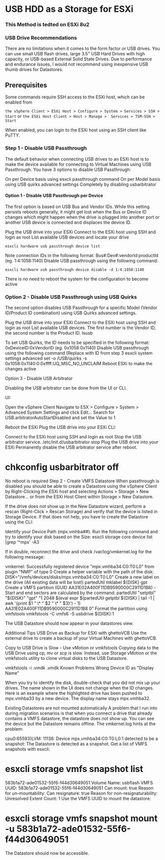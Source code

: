 # USB HDD as a Storage for ESXi

### This Method is tedted on ESXi 8u2

### USB Drive Recommendations
There are no limitations when it comes to the form factor or USB drives. You can use small USB flash drives, large 3.5" USB Hard Drives with high capacity, or USB-based External Solid State Drives. Due to performance and endurance issues, I would not recommend using inexpensive USB thumb drives for Datastores.

## Prerequisites
Some commands require SSH access to the ESXi host, which can be enabled from 

```the vSphere Client > ESXi Host > Configure > System > Services > SSH > Start```
or 
```the ESXi Host Client > Host > Manage >  Services > TSM-SSH > Start```
 
When enabled, you can login to the ESXi host using an SSH client like PuTTY.

### Step 1 - Disable USB Passthrough
The default behavior when connecting USB drives to an ESXi host is to make the device available for connecting to Virtual Machines using USB Passthrough. You have 3 options to disable USB Passthrough:

On per Device basis using esxcli passthrough command
On per Model basis using USB quirks advanced settings
Completely by disabling usbarbitrator

#### Option 1 - Disable USB Passthrough per Device

The first option is based on USB Bus and Vendor IDs. While this setting persists reboots generally, it might get lost when the Bus or Device ID changes which might happen when the drive is plugged into another port or another USB device is connected and displaces the device ID.

Plug the USB drive into your ESXi
Connect to the ESXi host using SSH and login as root
List available USB devices and locate your drive

```esxcli hardware usb passthrough device list```


Note connection IDs in the following format: Bus#:Dev#:vendorId:productId (eg. 1:4:1058:1140)
Disable USB passthrough using the following command:

```esxcli hardware usb passthrough device disable -d 1:4:1058:1140```

There is no need to reboot the system for the configuration to become active

### Option 2 - Disable USB Passthrough using USB Quirks

The second option disables USB Passthrough for a specific Model (Vendor ID/Product ID combination) using USB Quirks advanced settings.

Plug the USB drive into your ESXi
Connect to the ESXi host using SSH and login as root
List available USB devices. The first number is the Vendor ID, the second number is the Product ID.
lsusb


To set USB Quirks, the ID needs to be specified in the following format: 0xDeviceID:0xVendorID (eg. 0x1058:0x1140)
Disable USB passthrough using the following command (Replace with ID from step 3
esxcli system settings advanced set -o /USB/quirks -s 0x1058:0x1140:0:0xffff:UQ_MSC_NO_UNCLAIM
Reboot ESXi to make the changes active
 

Option 3 - Disable USB Arbitrator

Disabling the USB arbitrator can be done from the UI or CLI.

UI:

Open the vSphere Client
Navigate to ESX > Configure > System > Advanced System Settings and click Edit...
Search for USB.arbitratorAutoStartDisabled and set the Value to 1

Reboot the ESXi
Plug the USB drive into your ESXi
CLI:

Connect to the ESXi host using SSH and login as root
Stop the USB arbitrator service.
/etc/init.d/usbarbitrator stop
Plug the USB drive into your ESXi
Permanently disable the USB arbitrator service after reboot.
# chkconfig usbarbitrator off
No reboot is required
Step 2 - Create VMFS Datastore
When passthrough is disabled you should be able to create a Datastore using the vSphere Client by Right-Clicking the ESXi host and selecting Actions > Storage > New Datastore... or from the ESXi Host Client within Storage > New Datastore.

If the drive does not show up in the New Datastore wizard, perform a rescan (Right-Click > Rescan Storage) and verify that the device is listed in Storage Device. If that does not help, you have to create the Datastore using the CLI:

Identify your Device Path (mpx.vmhba##). Run the following command and try to identify your disk based on the Size:
esxcli storage core device list |grep '^mpx' -A3


If in double, reconnect the drive and check /var/log/vmkernel.log for the following message:

vmkernel: Successfully registered device "mpx.vmhba34:C0:T0:L0" from plugin "NMP" of type 0
Create a helper variable with the path of the disk:
DISK="/vmfs/devices/disks/mpx.vmhba34:C0:T0:L0"
Create a new label on the drive (All existing data will be lost!)
partedUtil mklabel ${DISK} gpt
Create a VMFS partition (GUID AA31E02A400F11DB9590000C2911D1B8) - Start and end sectors are calculated by the command:
partedUtil "setptbl" "${DISK}" "gpt" "1 2048 $(eval expr $(partedUtil getptbl ${DISK} | tail -1 | awk '{print $1 " \\* " $2 " \\* " $3}') - 1) AA31E02A400F11DB9590000C2911D1B8 0"
Format the partition using vmfstools
vmkfstools -C vmfs6 -S usbdrive ${DISK}:1


The USB Datastore should now appear in your datastores view.

Additional Tips
USB Drive as Backup for ESXi with ghettoVCB
Use the external drive to create a backup of your Virtual Machines with ghettoVCB.

Copy to USB Drive is Slow - Use vMotion or vmkfstools
Copying data to the USB Drive using cp, mv or scp is slow. Instead, use Storage vMotion or the vmkfstools utility to clone virtual disks to the USB Datastore.

vmkfstools -i <src>.vmdk <dst>.vmdk
Known Problems
Wrong Device ID as "Display Name"

When you try to identify the disk, double-check that you did not mix up your drives. The name shown in the UI does not change when the ID changes. Here is an example where the highlighted drive has been pushed to mpx.vmhba33 by a new device. The display name stays mpx.vmhba32.



Existing Datastores are not mounted automatically
A problem that I run into during migration scenarios is that when you connect a drive that already contains a VMFS datastore, the datastore does not show up. You can see the device but the Datastore remains offline. The vmkernel.log hints at the problem:

cpu0:65593)LVM: 11136: Device mpx.vmhba34:C0:T0:L0:1 detected to be a snapshot:
The Datastore is detected as a snapshot. Get a list of VMFS snapshots with esxcli:

# esxcli storage vmfs snapshot list
583b1a72-ade01532-55f6-f44d30649051
 Volume Name: usbflash
 VMFS UUID: 583b1a72-ade01532-55f6-f44d30649051
 Can mount: true
 Reason for un-mountability:
 Can resignature: true
 Reason for non-resignaturability:
 Unresolved Extent Count: 1
Use the VMFS UUID to mount the datastore:

# esxcli storage vmfs snapshot mount -u 583b1a72-ade01532-55f6-f44d30649051
The Datastore should now be accessible.
